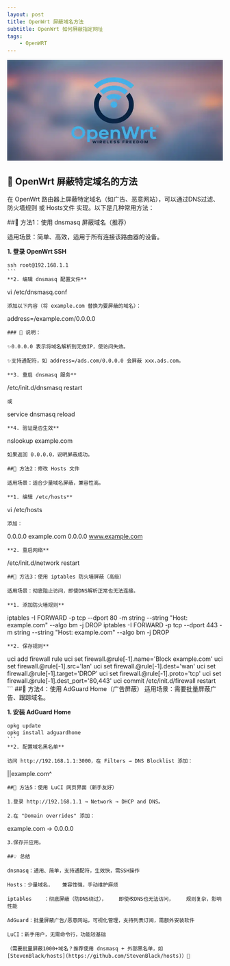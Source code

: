 ```yaml
---
layout: post
title: OpenWrt 屏蔽域名方法
subtitle: OpenWrt 如何屏蔽指定网址
tags:
    - OpenWRT
---
```


![OpenWrt 屏蔽域名方法](https://raw.githubusercontent.com/huijingfei/Blog_Gitalk/refs/heads/main/Images/OpenWrt%20Wireless%20Freedom.webp)

## ​​🚧 OpenWrt 屏蔽特定域名的方法​​

在 OpenWrt 路由器上屏蔽特定域名（如广告、恶意网站），可以通过 ​​DNS过滤​​、​​防火墙规则​​ 或 ​​Hosts文件​​ 实现。以下是几种常用方法：

​​##📌 方法1：使用 dnsmasq 屏蔽域名（推荐）​​

​​适用场景​​：简单、高效，适用于所有连接该路由器的设备。

​​**1. 登录 OpenWrt SSH​​**
```
ssh root@192.168.1.1
​​```
​​**2. 编辑 dnsmasq 配置文件​​​​**
```
vi /etc/dnsmasq.conf
```
添加以下内容（将 example.com 替换为要屏蔽的域名）：
```
address=/example.com/0.0.0.0
```
### 📌 ​​说明​​：

✨0.0.0.0 表示将域名解析到无效IP，使访问失效。

✨支持通配符，如 address=/ads.com/0.0.0.0 会屏蔽 xxx.ads.com。

​​​​**3. 重启 dnsmasq 服务​​​​**
```
/etc/init.d/dnsmasq restart
```
或
```
service dnsmasq reload
```
**​​4. 验证是否生效​​**
```
nslookup example.com
```
如果返回 0.0.0.0，说明屏蔽成功。

​​##📌 方法2：修改 Hosts 文件​​

​​适用场景​​：适合少量域名屏蔽，兼容性高。

​​**1. 编辑 /etc/hosts​​**
```
vi /etc/hosts
```
添加：
```
0.0.0.0 example.com
0.0.0.0 www.example.com
```
**​​2. 重启网络​​**
```
/etc/init.d/network restart
```
##​​📌 方法3：使用 iptables 防火墙屏蔽（高级）​​
​​
适用场景​​：彻底阻止访问，即使DNS解析正常也无法连接。

​​**1. 添加防火墙规则​​**
```
iptables -I FORWARD -p tcp --dport 80 -m string --string "Host: example.com" --algo bm -j DROP
iptables -I FORWARD -p tcp --dport 443 -m string --string "Host: example.com" --algo bm -j DROP
```
**​​2. 保存规则​​**
```
uci add firewall rule
uci set firewall.@rule[-1].name='Block example.com'
uci set firewall.@rule[-1].src='lan'
uci set firewall.@rule[-1].dest='wan'
uci set firewall.@rule[-1].target='DROP'
uci set firewall.@rule[-1].proto='tcp'
uci set firewall.@rule[-1].dest_port='80,443'
uci commit
/etc/init.d/firewall restart
​​```
##📌 方法4：使用 AdGuard Home（广告屏蔽）​​
​​
适用场景​​：需要批量屏蔽广告、跟踪域名。

​​**1. 安装 AdGuard Home​​**
```
opkg update
opkg install adguardhome
​​```
**2. 配置域名黑名单​​**

访问 http://192.168.1.1:3000，在 ​​Filters → DNS Blocklist​​ 添加：
```
||example.com^
```
##​​📌 方法5：使用 LuCI 网页界面（新手友好）​​

1.登录 http://192.168.1.1 → ​​Network → DHCP and DNS​​。

2.在 ​​"Domain overrides"​​ 添加：
```
example.com → 0.0.0.0
```
3.保存并应用。
​​
##💡 总结​​

​​dnsmasq​​：通用、简单，支持通配符，生效快，需SSH操作

​​Hosts​​​​：少量域名，	兼容性强，手动维护麻烦

​​iptables​​	​​：彻底屏蔽（防DNS绕过），	即使改DNS也无法访问，	规则复杂，影响性能

​​AdGuard​​​​：批量屏蔽广告/恶意网站，可视化管理，支持列表订阅，需额外安装软件

​​LuCI​​​​：新手用户，无需命令行，功能较基础

（需要批量屏蔽1000+域名？推荐使用 ​​dnsmasq + 外部黑名单​​，如 [StevenBlack/hosts](https://github.com/StevenBlack/hosts)）🚀
